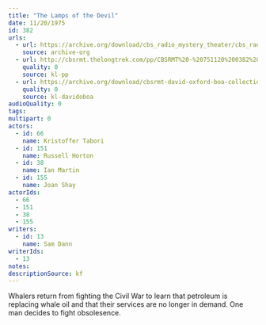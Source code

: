 ```yaml
---
title: "The Lamps of the Devil"
date: 11/20/1975
id: 382
urls: 
  - url: https://archive.org/download/cbs_radio_mystery_theater/cbs_radio_mystery_theater-0351-0400.zip/cbs_radio_mystery_theater-0351-0400%2Fcbsrmt_0382_lamps_of_the_devil.mp3
    source: archive-org
  - url: http://cbsrmt.thelongtrek.com/pp/CBSRMT%20-%20751120%200382%20The%20Lamps%20of%20the%20Devil_pp.mp3
    quality: 0
    source: kl-pp
  - url: https://archive.org/download/cbsrmt-david-oxford-boa-collection/CBSRMT-751120-0382-The-Lamps-of-the-Devil-(128-44)_WBBM-JE-{BoA}.mp3
    quality: 0
    source: kl-davidoboa
audioQuality: 0
tags: 
multipart: 0
actors:  
  - id: 66
    name: Kristoffer Tabori  
  - id: 151
    name: Russell Horton  
  - id: 38
    name: Ian Martin  
  - id: 155
    name: Joan Shay
actorIds:  
  - 66  
  - 151  
  - 38  
  - 155
writers:  
  - id: 13
    name: Sam Dann
writerIds:  
  - 13
notes: 
descriptionSource: kf
---
```

Whalers return from fighting the Civil War to learn that petroleum is replacing whale oil and that their services are no longer in demand. One man decides to fight obsolesence.
